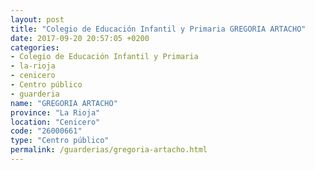 ```yaml
---
layout: post
title: "Colegio de Educación Infantil y Primaria GREGORIA ARTACHO"
date: 2017-09-20 20:57:05 +0200
categories:
- Colegio de Educación Infantil y Primaria
- la-rioja
- cenicero
- Centro público
- guarderia
name: "GREGORIA ARTACHO"
province: "La Rioja"
location: "Cenicero"
code: "26000661"
type: "Centro público"
permalink: /guarderias/gregoria-artacho.html
---
```

